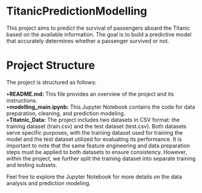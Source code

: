 # TitanicPredictionModelling

This project aims to predict the survival of passengers aboard the Titanic based on the available information. The goal is to build a predictive model that accurately determines whether a passenger survived or not.

# Project Structure
The project is structured as follows:

•**README.md:** This file provides an overview of the project and its instructions.<br>
•**modelling_main.ipynb:** This Jupyter Notebook contains the code for data preparation, cleaning, and prediction modeling.<br>
•**Titatnic_Data:** The project includes two datasets in CSV format: the training dataset (train.csv) and the test dataset (test.csv). Both datasets serve specific purposes, with the training dataset used for training the model and the test dataset utilized for evaluating its performance. It is important to note that the same feature engineering and data preparation steps must be applied to both datasets to ensure consistency. However, within the project, we further split the training dataset into separate training and testing subsets.<br>

Feel free to explore the Jupyter Notebook for more details on the data analysis and prediction modeling.

